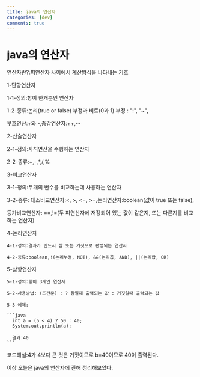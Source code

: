 ```yaml
---
title: java의 연산자
categories: [dev]
comments: true
---
```

java의 연산자
=============


연산자란?:피연산자 사이에서 계산방식을 나타내는 기호

1-단항연산자

  1-1-정의:항이 한개뿐인 연산자
  
  1-2-종류:논리(true or false) 부정과 비트(0과 1) 부정 : "!", "~",
  
  부호연산:+와 -,증감연산자:++,-- 
  
2-산술연산자

  2-1-정의:사칙연산을 수행하는 연산자
  
  2-2-종류:+,-,*,/,%
  
3-비교연산자

  3-1-정의:두개의 변수를 비교하는데 사용하는 연산자
  
  3-2-종류: 대소비교연산자:<, >, <=, >=,논리연산자:boolean(값이 true 또는 false),
  
  등가비교연산자: ==,!=(두 피연산자에 저장되어 있는 값이 같은지, 또는 다른지를 비교하는 연산자)
  
  4-논리연산자
  
    4-1-정의:결과가 반드시 참 또는 거짓으로 판정되는 연산자
    
    4-2-종류:boolean,!(논리부정, NOT), &&(논리곱, AND), ||(논리합, OR)
    
  5-삼항연산자
  
    5-1-정의:항이 3개인 연산자
    
    5-2-사용방법: (조건문) : ? 참일때 출력되는 값 : 거짓일때 출력되는 값
  
    5-3-예제:
    
    ```java
      int a = (5 < 4) ? 50 : 40; 
      System.out.println(a);
    
      결과:40
    ```
    
   코드해설:4가 4보다 큰 것은 거짓이므로 b=40이므로 40이 출력된다. 
   
   이상 오늘은 java의 연산자에 관해 정리해보았다.
